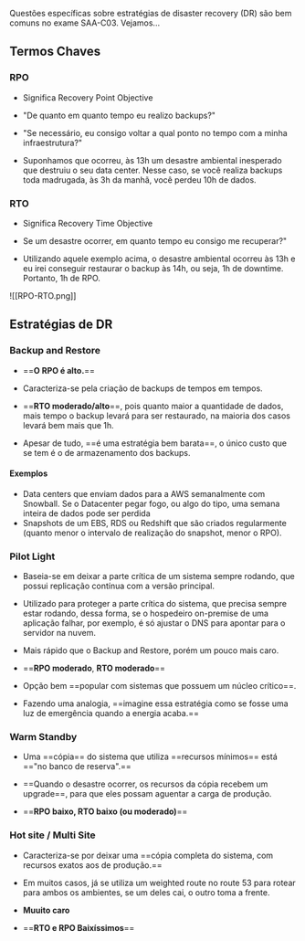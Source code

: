 Questões específicas sobre estratégias de disaster recovery (DR) são bem comuns no exame SAA-C03. Vejamos... 

## Termos Chaves

### **RPO**
- Significa Recovery Point Objective

- "De quanto em quanto tempo eu realizo backups?"

- "Se necessário, eu consigo voltar a qual ponto no tempo com a minha infraestrutura?"
 
- Suponhamos que ocorreu, às 13h um desastre ambiental inesperado que destruiu o seu data center. Nesse caso, se você realiza backups toda madrugada, às 3h da manhã, você perdeu 10h de dados.

### **RTO**
- Significa Recovery Time Objective	

- Se um desastre ocorrer, em quanto tempo eu consigo me recuperar?"	

- Utilizando aquele exemplo acima, o desastre ambiental ocorreu às 13h e eu irei conseguir restaurar o backup às 14h, ou seja, 1h de downtime. Portanto, 1h de RPO.

![[RPO-RTO.png]]

## Estratégias de DR

### Backup and Restore
- ==**O RPO é alto.**==
- Caracteriza-se pela criação de backups de tempos em tempos.

- ==**RTO moderado/alto**==, pois quanto maior a quantidade de dados, mais tempo o backup levará para ser restaurado, na maioria dos casos levará bem mais que 1h.

- Apesar de tudo, ==é uma estratégia bem barata==, o único custo que se tem é o de armazenamento dos backups.
#### Exemplos
- Data centers que enviam dados para a AWS semanalmente com Snowball. Se o Datacenter pegar fogo, ou algo do tipo, uma semana inteira de dados pode ser perdida
- Snapshots de um EBS, RDS ou Redshift que são criados regularmente (quanto menor o intervalo de realização do snapshot, menor o RPO).

### Pilot Light
- Baseia-se em deixar a parte crítica de um sistema sempre rodando, que possui replicação contínua com a versão principal.

- Utilizado para proteger a parte crítica do sistema, que precisa sempre estar rodando, dessa forma, se o hospedeiro on-premise de uma aplicação falhar, por exemplo, é só ajustar o DNS para apontar para o servidor na nuvem.

- Mais rápido que o Backup and Restore, porém um pouco mais caro.

- ==**RPO moderado**, **RTO moderado**==

- Opção bem ==popular com sistemas que possuem um núcleo crítico==.

- Fazendo uma analogia, ==imagine essa estratégia como se fosse uma luz de emergência quando a energia acaba.==

### Warm Standby
- Uma ==cópia== do sistema que utiliza ==recursos mínimos== está =="no banco de reserva".==

- ==Quando o desastre ocorrer, os recursos da cópia recebem um upgrade==, para que eles possam aguentar a carga de produção.

- ==**RPO baixo, RTO baixo (ou moderado)**==

### Hot site / Multi Site
- Caracteriza-se por deixar uma ==cópia completa do sistema, com recursos exatos aos de produção.==

- Em muitos casos, já se utiliza um weighted route no route 53 para rotear para ambos os ambientes, se um deles cai, o outro toma a frente.

- **Muuito caro**

- ==**RTO e RPO Baixíssimos**==